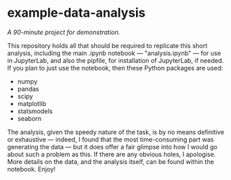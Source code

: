 # example-data-analysis
*A 90-minute project for demonstration.*

This repository holds all that should be required to replicate this short analysis, including the main .ipynb notebook — "analysis.ipynb" — for use in JupyterLab, and also the pipfile, for installation of JupyterLab, if needed. If you plan to just use the notebook, then these Python packages are used:
- numpy
- pandas
- scipy
- matplotlib
- statsmodels
- seaborn

The analysis, given the speedy nature of the task, is by no means definitive or exhaustive — indeed, I found that the most time-consuming part was generating the data — but it does offer a fair glimpse into how I would go about such a problem as this. If there are any obvious holes, I apologise. More details on the data, and the analysis itself, can be found within the notebook. Enjoy!
